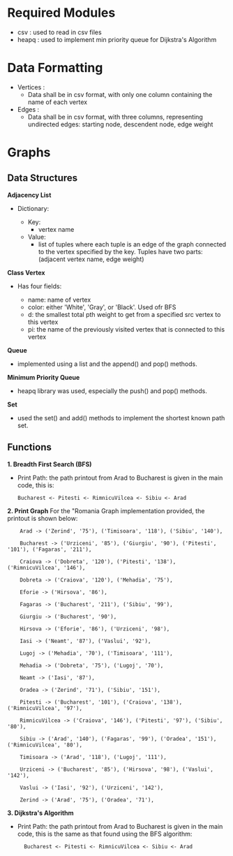 # Required Modules
* csv : used to read in csv files
* heapq : used to implement min priority queue for Dijkstra's Algorithm

# Data Formatting
- Vertices :
    * Data shall be in csv format, with only one column containing the name of each vertex
- Edges :
    * Data shall be in csv format, with three columns, representing undirected edges:
        starting node, descendent node, edge weight

# Graphs
## Data Structures

**Adjacency List**

* Dictionary:

   * Key: 
      - vertex name
   * Value: 
      - list of tuples where each tuple is an edge of the graph connected to the vertex specified
        by the key. Tuples have two parts: (adjacent vertex name, edge weight)

**Class Vertex**

* Has four fields:

   - name: name of vertex
   - color: either 'White', 'Gray', or 'Black'. Used ofr BFS
   - d: the smallest total pth weight to get from a specified src vertex to this vertex
   - pi: the name of the previously visited vertex that is connected to this vertex 

**Queue** 
* implemented using a list and the append() and pop() methods. 

**Minimum Priority Queue**
* heapq library was used, especially the push() and pop() methods.

**Set**
* used the set() and add() methods to implement the shortest known path set.

## Functions
**1. Breadth First Search (BFS)**
* Print Path: the path printout from Arad to Bucharest is given in the main code, this is:
    
      Bucharest <- Pitesti <- RimnicuVilcea <- Sibiu <- Arad

**2. Print Graph**
For the "Romania Graph implementation provided, the printout is shown below:

        Arad -> ('Zerind', '75'), ('Timisoara', '118'), ('Sibiu', '140'), 
        
        Bucharest -> ('Urziceni', '85'), ('Giurgiu', '90'), ('Pitesti', '101'), ('Fagaras', '211'), 
        
        Craiova -> ('Dobreta', '120'), ('Pitesti', '138'), ('RimnicuVilcea', '146'), 
        
        Dobreta -> ('Craiova', '120'), ('Mehadia', '75'), 
        
        Eforie -> ('Hirsova', '86'), 
        
        Fagaras -> ('Bucharest', '211'), ('Sibiu', '99'), 
        
        Giurgiu -> ('Bucharest', '90'), 
        
        Hirsova -> ('Eforie', '86'), ('Urziceni', '98'), 
        
        Iasi -> ('Neamt', '87'), ('Vaslui', '92'), 
        
        Lugoj -> ('Mehadia', '70'), ('Timisoara', '111'), 
        
        Mehadia -> ('Dobreta', '75'), ('Lugoj', '70'), 
        
        Neamt -> ('Iasi', '87'), 
        
        Oradea -> ('Zerind', '71'), ('Sibiu', '151'), 
        
        Pitesti -> ('Bucharest', '101'), ('Craiova', '138'), ('RimnicuVilcea', '97'), 
        
        RimnicuVilcea -> ('Craiova', '146'), ('Pitesti', '97'), ('Sibiu', '80'), 
        
        Sibiu -> ('Arad', '140'), ('Fagaras', '99'), ('Oradea', '151'), ('RimnicuVilcea', '80'), 
        
        Timisoara -> ('Arad', '118'), ('Lugoj', '111'), 
        
        Urziceni -> ('Bucharest', '85'), ('Hirsova', '98'), ('Vaslui', '142'), 
        
        Vaslui -> ('Iasi', '92'), ('Urziceni', '142'), 
        
        Zerind -> ('Arad', '75'), ('Oradea', '71'), 


**3. Dijkstra's Algorithm**
* Print Path: the path printout from Arad to Bucharest is given in the main code, this is the same as that
              found using the BFS algorithm:
    
        Bucharest <- Pitesti <- RimnicuVilcea <- Sibiu <- Arad


